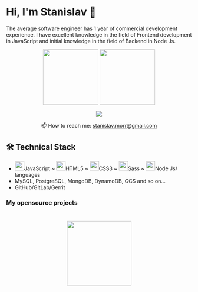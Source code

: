 # Hi, I'm Stanislav 👋
The average software engineer has 1 year of commercial development experience. I have excellent knowledge in the field of Frontend development in JavaScript and initial knowledge in the field of Backend in Node Js.

<p align='center'>
   <a href="https://github-readme-stats.vercel.app/api?username=romankh3&show_icons=true&count_private=true"><img
           height=150
           src="https://github-readme-stats.vercel.app/api?username=STARGUS&show_icons=true&count_private=true"/></a>
   <a href="https://github.com/STARGUS/github-readme-stats"><img height=150
                                                                  src="https://github-readme-stats.vercel.app/api/top-langs/?username=STARGUS&layout=compact"/></a>
</p>

<p align='center'>
   <a href="https://t.me/joinchat/Stivenmorr">
       <img src="https://img.shields.io/badge/Telegram-2CA5E0?style=for-the-badge&logo=telegram&logoColor=white"/>
   </a>
<p align='center'>
   📫 How to reach me: <a href='mailto:stanislav.morr@gmail.com'>stanislav.morr@gmail.com</a>
</p>



## 🛠 Technical Stack


*   <img src="https://img.icons8.com/color/48/000000/javascript--v2.png" height=25/>JavaScript ~ <img height=25 src="https://img.icons8.com/color/48/000000/html-5--v2.png"/>HTML5 ~ <img height=25 src="https://img.icons8.com/color/48/000000/css3.png"/>CSS3 ~ <img height=25 src="https://img.icons8.com/color/48/000000/sass.png"/>Sass ~ <img height=25 src="https://img.icons8.com/color/48/000000/nodejs.png"/>Node Js/ languages
*   MySQL, PostgreSQL, MongoDB,  DynamoDB, GCS and so on...
*   GitHub/GitLab/Gerrit

### My opensource projects


<div align="center" style="margin: 40px 0">
   <a href="https://github.com/STARGUS/github-profile-views-counter">
       <img width="175px" src="https://komarev.com/ghpvc/?username=STARGUS&color=DE002D">
   </a>
</div>


